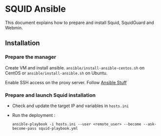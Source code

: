 # SQUID Ansible

This document explains how to prepare and install Squid, SquidGuard and Webmin.

## Installation
### Prepare the manager

Create VM and install ansible. `ansible/install-ansible-centos.sh` on CentOS or `ansible/install-ansible.sh` on Ubuntu.

Enable SSH access on the proxy server. Follow [Ansible Stuff](../README.md#run-your-playbook)

### Prepare and launch Squid installation

* Check and update the target IP and variables in `hosts.ini`

* Run the deployment :

      ansible-playbook -i hosts.ini --user <remote_user> --become --ask-become-pass squid-playbook.yml

